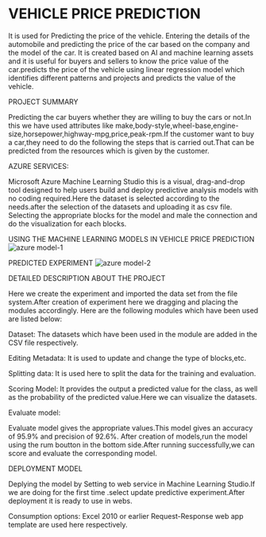 # VEHICLE PRICE PREDICTION
It is used for Predicting the price of the vehicle. Entering the details of the automobile and predicting the price of the car based on the company and the model of the car. It is created based on AI and machine learning assets and it is useful for buyers and sellers to know the price value of the car.predicts the price of the vehicle using linear regression model which identifies different patterns and projects and predicts the value of the vehicle.


PROJECT SUMMARY


Predicting the car buyers whether they are willing to buy the cars or not.In this we have used attributes like make,body-style,wheel-base,engine-size,horsepower,highway-mpg,price,peak-rpm.If the customer want to buy a car,they need to do the following the steps that is carried out.That can be predicted from the resources which is given by the customer.


AZURE SERVICES:


Microsoft Azure Machine Learning Studio this is a visual, drag-and-drop tool designed to help users build and deploy predictive analysis models with no coding required.Here the dataset is selected according to the needs.after the selection of the datasets and uploading it as csv file. Selecting the appropriate blocks for the model and male the connection and do the visualization for each blocks.

USING THE MACHINE LEARNING MODELS IN 
VEHICLE PRICE PREDICTION
![azure model-1](https://user-images.githubusercontent.com/75720470/152514976-e5736474-40c7-46fc-923c-aea2353af7c4.PNG)






PREDICTED EXPERIMENT
![azure model-2](https://user-images.githubusercontent.com/75720470/152515016-f5fea90f-3cf7-4b63-ab8f-f395a7833b41.PNG)



DETAILED DESCRIPTION ABOUT THE PROJECT

Here we create the experiment and imported the data set from the file system.After creation of experiment here we dragging and placing the modules accordingly.
Here are the following modules which have been used are listed below:

Dataset:
The datasets which have been used in the module are added  in the CSV file respectively.

Editing Metadata:
It is used to update and change the type of blocks,etc.

Splitting data:
It is used here to split the data for the training and evaluation.

Scoring Model:
It provides the output a predicted value for the class, as well as the probability of the predicted value.Here we can visualize the datasets.

Evaluate model:

Evaluate model gives the appropriate values.This model gives an accuracy of 95.9% and precision of 92.6%.
After creation of models,run the model using the rum boutton in the bottom side.After running successfully,we can score and evaluate the corresponding model.

DEPLOYMENT MODEL

Deplying the model by Setting to web service in Machine Learning Studio.If we are doing for the first time .select update predictive experiment.After deployment it is ready to use in webs.

Consumption options:
Excel 2010 or earlier Request-Response web app template are used here respectively.


